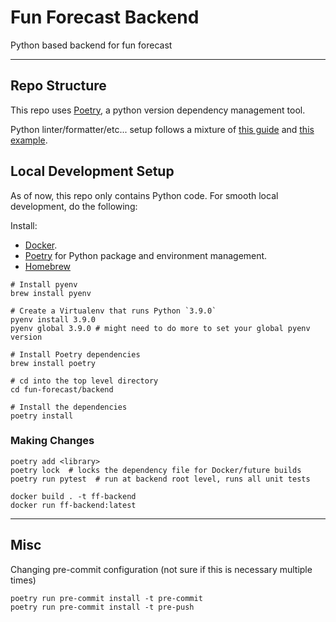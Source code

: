 # Fun Forecast Backend

Python based backend for fun forecast

<hr/>

## Repo Structure

This repo uses [Poetry](https://python-poetry.org/), a python version dependency management tool.

Python linter/formatter/etc... setup follows a mixture of [this guide](https://sourcery.ai/blog/python-best-practices/)
and [this example](https://github.com/bitphage/cookiecutter-base-py-project).

## Local Development Setup

As of now, this repo only contains Python code. For smooth local development, do the following:

Install:

- [Docker](https://www.docker.com/).
- [Poetry](https://python-poetry.org/) for Python package and environment management.
- [Homebrew](https://brew.sh/)

```
# Install pyenv
brew install pyenv

# Create a Virtualenv that runs Python `3.9.0`
pyenv install 3.9.0
pyenv global 3.9.0 # might need to do more to set your global pyenv version

# Install Poetry dependencies
brew install poetry

# cd into the top level directory
cd fun-forecast/backend

# Install the dependencies
poetry install
```

### Making Changes

```
poetry add <library>
poetry lock  # locks the dependency file for Docker/future builds
poetry run pytest  # run at backend root level, runs all unit tests

docker build . -t ff-backend
docker run ff-backend:latest
```

<hr/>

## Misc

Changing pre-commit configuration (not sure if this is necessary multiple times)

```
poetry run pre-commit install -t pre-commit
poetry run pre-commit install -t pre-push
```
